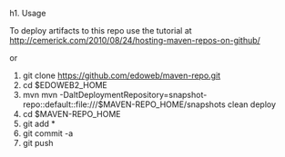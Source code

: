 h1. Usage

To deploy artifacts to this repo use the tutorial at
http://cemerick.com/2010/08/24/hosting-maven-repos-on-github/

or

1. git clone https://github.com/edoweb/maven-repo.git
2. cd $EDOWEB2_HOME
3. mvn  mvn -DaltDeploymentRepository=snapshot-repo::default::file:///$MAVEN-REPO_HOME/snapshots clean deploy
4. cd $MAVEN-REPO_HOME
5. git add *
6. git commit -a
7. git push
